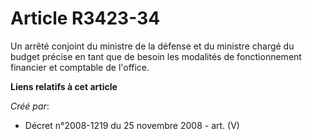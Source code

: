 # Article R3423-34

Un arrêté conjoint du ministre de la défense et du ministre chargé du budget précise en tant que de besoin les modalités de
fonctionnement financier et comptable de l'office.

**Liens relatifs à cet article**

_Créé par_:

  - Décret n°2008-1219 du 25 novembre 2008 - art. (V)

